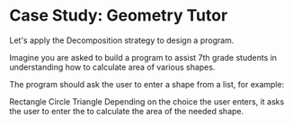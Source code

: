 # Case Study: Geometry Tutor
Let's apply the Decomposition strategy to design a program.

Imagine you are asked to build a program to assist 7th grade students in understanding how to calculate area of various shapes.

The program should ask the user to enter a shape from a list, for example:

Rectangle
Circle
Triangle
Depending on the choice the user enters, it asks the user to enter the to calculate the area of the needed shape.